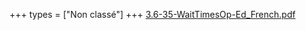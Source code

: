 +++
types = ["Non classé"]
+++
[3.6-35-WaitTimesOp-Ed_French.pdf](/files/3.6-35-WaitTimesOp-Ed_French.pdf)
